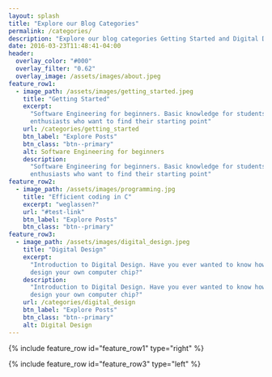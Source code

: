 ```yaml
---
layout: splash
title: "Explore our Blog Categories"
permalink: /categories/
description: "Explore our blog categories Getting Started and Digital Design"
date: 2016-03-23T11:48:41-04:00
header:
  overlay_color: "#000"
  overlay_filter: "0.62"
  overlay_image: /assets/images/about.jpeg
feature_row1:
  - image_path: /assets/images/getting_started.jpeg
    title: "Getting Started"
    excerpt:
      "Software Engineering for beginners. Basic knowledge for students and
      enthusiasts who want to find their starting point"
    url: /categories/getting_started
    btn_label: "Explore Posts"
    btn_class: "btn--primary"
    alt: Software Engineering for beginners
    description:
      "Software Engineering for beginners. Basic knowledge for students and
      enthusiasts who want to find their starting point"
feature_row2:
  - image_path: /assets/images/programming.jpg
    title: "Efficient coding in C"
    excerpt: "weglassen?"
    url: "#test-link"
    btn_label: "Explore Posts"
    btn_class: "btn--primary"
feature_row3:
  - image_path: /assets/images/digital_design.jpeg
    title: "Digital Design"
    excerpt:
      "Introduction to Digital Design. Have you ever wanted to know how to
      design your own computer chip?"
    description:
      "Introduction to Digital Design. Have you ever wanted to know how to
      design your own computer chip?"
    url: /categories/digital_design
    btn_label: "Explore Posts"
    btn_class: "btn--primary"
    alt: Digital Design
---
```


<!-- <br> -->
<!-- <h1 style="text-align:center">Categories</h1> -->
<!-- hdewiughdygf fg geuwy cbvhewfgyugcebhguyguyfgyufegu fyegfuygeuyfg -->
<!-- <hr> -->

{% include feature_row id="feature_row1" type="right" %}

{% include feature_row id="feature_row3" type="left" %}
